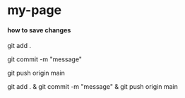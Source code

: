 # my-page

#### how to save changes
git add .

git commit -m "message"

git push origin main

git add . & git commit -m "message" & git push origin main